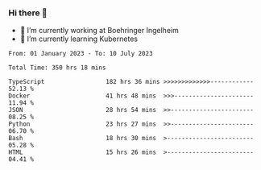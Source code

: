 ### Hi there 👋
- 🔭 I’m currently working at Boehringer Ingelheim
- 🌱 I’m currently learning Kubernetes

 
<!--START_SECTION:waka-->

```text
From: 01 January 2023 - To: 10 July 2023

Total Time: 350 hrs 18 mins

TypeScript                 182 hrs 36 mins >>>>>>>>>>>>>------------   52.13 %
Docker                     41 hrs 48 mins  >>>----------------------   11.94 %
JSON                       28 hrs 54 mins  >>-----------------------   08.25 %
Python                     23 hrs 27 mins  >>-----------------------   06.70 %
Bash                       18 hrs 30 mins  >------------------------   05.28 %
HTML                       15 hrs 26 mins  >------------------------   04.41 %
```

<!--END_SECTION:waka-->

 
